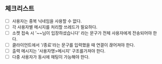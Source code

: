 ## 체크리스트

- [ ] 사용자는 중복 닉네임을 사용할 수 없다.
- [ ] 각 사용자별 메시지를 처리할 쓰레드가 필요하다.
- [ ] 소켓 접속 시 '~~님이 입장하셨습니다' 라는 문구가 전체 사용자에게 전송되어야 한다.
- [ ] 클라이언트에서 '/종료'라는 문구를 입력했을 때 연결이 끊어져야 한다.
- [ ] 출력 메시지는 '사용자명>메시지' 구조를가져야 한다.
- [ ] 다중 사용자가 동시에 채팅이 가능해야 한다.
